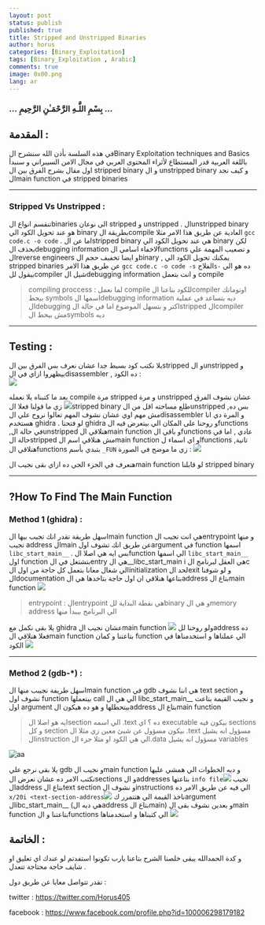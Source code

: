 ```yaml
---
layout: post
status: publish
published: true
title: Stripped and Unstripped Binaries 
author: horus
categories: [Binary_Exploitation]
tags: [Binary_Exploitation , Arabic]
comments: true
image: 0x00.png
lang: ar
---
```


###     …  بِسْمِ اللَّـهِ الرَّحْمَـٰنِ الرَّحِيمِ  …


## المقدمة :
 في هذه السلسة بأذن الله سنشرح الBinary Exploitation techniques and Basics باللغة العربية قدر المستطاع لأثراء المحتوى العربي في مجال الامن السيبراني و سنبدأ اول مقال بشرح الفرق بين ال  stripped binary و ال unstripped binary و كيف نجد الmain function في stripped binaries 


---
### Stripped Vs Unstripped : 
تنقسم انواع الbinaries الى نوعان stripped و unstripped  . الunstripped binary هو عند تحويل الكود الي binary بطريقة الcompile العادية عن طريق هذا الامر مثلا `gcc code.c -o code` . اما عن الstripped binary هي عند تحويل الكود الي binary لكن بحذف الdebugging information لاخفاء اسامي الfunctions و تصعيب المهمة علي الreverse engineers و ايضا تخفيف حجم الbinary , يمكنك تحويل الكود الي stripped binaries عن طريق هذا الامر `gcc code.c -o code -s` الفلاج`s-` ده هو الي بيقول للcompiler شيل الdebugging information و انت بتعمل compile 
>compiling proccess : لما نعمل compile للكود بتاعنا الcompiler اوتوماتك بيحط symbols اسمها الdebugging information ديه بتساعد في عملية الdebugging اكتر و بتسهل الموضوع اما في حالة الstripped الcompiler مش بيحط الsymbols ديه 

 
---
## Testing : 
يلا نكتب كود بسيط جدا عشان نعرف بس الفرق بين الstripped و الunstripped و بيظهروا ازاي في الdisassembler ,
ده الكود :  
![](/assets/images/ray-so-export.png)

بعد ما كتبناه يلا نعمله compile مرة stripped و مرة unstripped عشان نشوف الفرق ![](/assets/images/Pasted%20image%2020230706125445.png)
زي ما قولنا فعلا الstripped binary طلع مساحته اقل من الunstripped ,بس ده مش مهم اوي عشان نشوف المهم تعالوا نروح علي الdisassembler و المرة دي انا هستخدم ghidra .
لو فتحنا ghidra و روحنا على المكان الي بيتعرض فيه الfunctions ,في حالة الunstripped هنلاقي الmain function و باقي الfunctions عادي , اما في حالة الstripped مش هنلاقي اسم الmain function او اي اسماء لfunctions تانية, هنلاقي الfunctions بتبدي بأسم `_FUN` زي ما موضح في الصورة : ![](/assets/images/Pasted%20image%2020230707081446.png)

هنعرف في الجزء الجي ده ازاي بقى نجيب الmain function لو قابلنا stripped binary 

---


## ?How To Find The Main Function

### Method 1 (ghidra) :
اسهل طريقة تقدر انك تجيب بيها الmain function هي انت تجيب الentrypoint و منها تجيب address الmain عن طريق انك تشوف اولargument في function اسمها `libc_start_main__` . 
بس ايه هي اصلا الfunction الي اسمها `libc_start_main__` اول function بتشتغل في الentry هي ال__libc_start_main i هي العقل لبرنامج الc الي شغال معانا بتعمل كل حاجة من اول الinitialization لحد الexit و لو شوفنا الdocumentation بتاعها هنلاقي ان اول حاجة بتاخدها هي الaddress بتاع الmain function ![](/assets/images/Pasted%20image%2020230707080019.png)
 > entrypoint : الentrypoint هي نقطة البداية للbinary و هي الmemory address الي البرنامج بيبدأ منها  
 
يلا بقى نكمل مع ghidra عشان نجيب الmain function 
![](/assets/images/Pasted%20image%2020230707080412.png)
ولو روحنا للaddress ده فعلا هنلاقي الmain function بتاعتنا و كمان function الي عملناها و استخدمناها في الكود ![](/assets/images/Pasted%20image%2020230707080631.png)

---

### Method 2 (gdb-\*) :

اسهل طريفة نجيبب منها الmain function في gdb هي اننا نشوف text section و نشوف اول function بيتعملها call الي هي ال libc_start_main__ و نجيب القيمة بتاعت اول argument  بيتحطلها و هو ده هيكون الaddress بتاع الmain function 
> ايه هو اصلا الsection الي اسمه .text ده ؟ 
> اي executable بيكون فيه sections و كل section بيكون مسؤول عن شيئ معين زي مثلا ال .text مسؤول انه يشيل الinstruction الي هي الكود او مثلا جزء ال.data مسؤول انه يشيل variables 

![aa](/assets/images/Pasted%20image%2020230707084142.png)

يلا بقى نرجع علي gdb و نجيب الmain function و ديه الخطوات الي همشي عليها 
نكتب الامر ده عشان نعرض الsections و الaddresses بتاعتها `info file`![](/assets/images/Pasted%20image%2020230707085046.png)
نجيب الaddress بتاع الtext section و نشوف الinstructions الي فيه عن طريق الامر ده `x/20i <text-section-address`![](/assets/images/Pasted%20image%2020230707085326.png)
ناخذ القيمة الي هتتمرر كargument لlibc_start_main__   (هي ديه الaddress بتاع الmain) و بعدين
نشوف بقى الmain function بتاعتنا و الfunctions الي كتبناها و استخدمناها ![](/assets/images/Pasted%20image%2020230707085754.png)
## الخاتمة : 
و كدة الحمدالله يبقى خلصنا الشرح بتاعنا يارب تكونوا استفدتم لو عندك اي تعليق او شايف حاجة محتاجة تتعدل . 

تقدر تتواصل معايا عن طريق دول : 

twitter : https://twitter.com/Horus405

facebook : https://www.facebook.com/profile.php?id=100006298179182
